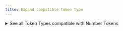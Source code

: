 ```yaml
---
title: Expand compatible token type
---
```


<details>

<summary>See all Token Types compatible with Number Tokens</summary>

[typography](../../manage-tokens/token-types/typography/ "mention")

[font-size.md](../../manage-tokens/token-types/typography/font-size.md "mention")

[paragraph-spacing.md](../../manage-tokens/token-types/typography/paragraph-spacing.md "mention")

[border.md](../../manage-tokens/token-types/border.md "mention")

Color Tokens with [#reduced-opacity-transparency](../../manage-tokens/token-types/color/#reduced-opacity-transparency "mention")

\
You can also reference a **Number Token** in these additional Token Types; however, they are not recognized in the W3C DTCG specifications as _official Token Types,_ [more details below _↓_](broken-reference)_._

[spacing.md](../../manage-tokens/token-types/dimension/spacing.md "mention")

[sizing.md](../../manage-tokens/token-types/dimension/sizing.md "mention")

[border-radius.md](../../manage-tokens/token-types/dimension/border-radius.md "mention")

[border-width.md](../../manage-tokens/token-types/dimension/border-width.md "mention")

</details>
